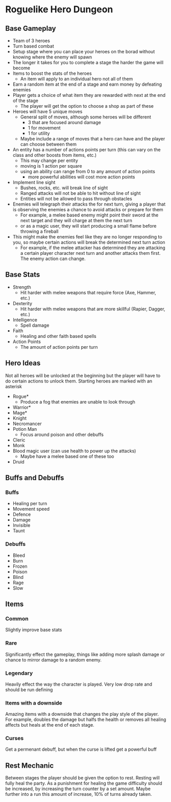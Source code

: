 # Roguelike Hero Dungeon

## Base Gameplay
- Team of 3 heroes
- Turn based combat
- Setup stage where you can place your heroes on the borad without knowing where the enemy will spawn
- The longer it takes for you to complete a stage the harder the game will become
- Items to boost the stats of the heroes
  - An item will apply to an individual hero not all of them
- Earn a random item at the end of a stage and earn money by defeating enemies
- Player gets a choice of what item they are rewarded with next at the end of the stage
  - The player will get the option to choose a shop as part of these
- Heroes will have 5 unique moves
  - General split of moves, although some heroes will be different
    - 3 that are focused around damage
    - 1 for movement
    - 1 for utility
  - Maybe include a range of moves that a hero can have and the player can choose between them
- An entity has a number of actions points per turn (this can vary on the class and other boosts from items, etc.)
  - This may change per entity
  - moving is 1 action per square
  - using an ability can range from 0 to any amount of action points
    - more powerful abilities will cost more action points
- Implement line sight
  - Bushes, rocks, etc. will break line of sight
  - Ranged attacks will not be able to hit without line of sight
  - Entities will not be allowed to pass through obstacles
- Enemies will telegraph their attacks the for next turn, giving a player that is observing the enemies a chance to avoid attacks or prepare for them
  - For example, a melee based enemy might point their sword at the next target and they will charge at them the next turn
  - or as a magic user, they will start producing a small flame before throwing a fireball
- This might make the enemies feel like they are no longer responding to you, so maybe certain actions will break the determined next turn action
  - For example, if the melee attacker has determined they are attacking a certain player character next turn and another attacks them first. The enemy action can change.

## Base Stats

- Strength
  - Hit harder with melee weapons that require force (Axe, Hammer, etc.)
- Dexterity
  - Hit harder with melee weapons that are more skillful (Rapier, Dagger, etc.)
- Intelligence
  - Spell damage
- Faith
  - Healing and other faith based spells
- Action Points
  - The amount of action points per turn

## Hero Ideas
Not all heroes will be unlocked at the beginning but the player will have to do certain actions to unlock them.
Starting heroes are marked with an asterisk

- Rogue*
  - Produce a fog that enemies are unable to look through
- Warrior*
- Mage*
- Knight
- Necromancer
- Potion Man
  - Focus around poison and other debuffs
- Cleric
- Monk
- Blood magic user (can use health to power up the attacks)
  - Maybe have a melee based one of these too
- Druid

## Buffs and Debuffs
### Buffs
- Healing per turn
- Movement speed
- Defence
- Damage
- Invisible
- Taunt

### Debuffs
- Bleed
- Burn
- Frozen
- Poison
- Blind
- Rage
- Slow

## Items
### Common
Slightly improve base stats

### Rare
Significantly effect the gameplay, things like adding more splash damage or chance to mirror damage to a random enemy.

### Legendary
Heavily effect the way the character is played. Very low drop rate and should be run defining

### Items with a downside
Amazing items with a downside that changes the play style of the player.
For example, doubles the damage but halfs the health or removes all healing affects but heals at the end of each stage.

### Curses
Get a permenant debuff, but when the curse is lifted get a powerful buff

## Rest Mechanic
Between stages the player should be given the option to rest. Resting will fully heal the party. As a punishment for healing the game difficulty should be increased, by increasing the turn counter by a set amount. Maybe further into a run this amount of increase, 10% of turns already taken.
